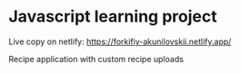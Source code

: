# Javascript learning project

Live copy on netlify: https://forkifiy-akunilovskii.netlify.app/

Recipe application with custom recipe uploads

